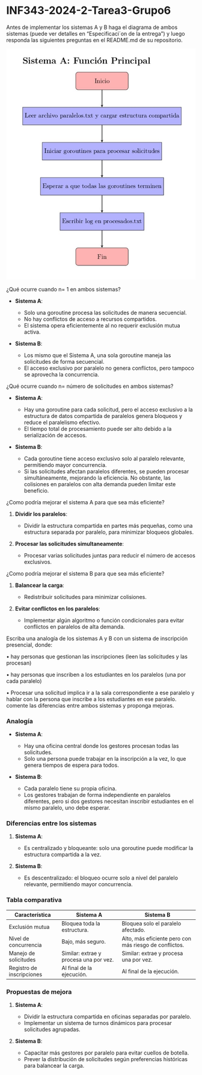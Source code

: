 # INF343-2024-2-Tarea3-Grupo6

Antes de implementar los sistemas A y B haga el diagrama de ambos sistemas (puede ver detalles en “Especificaci´on de la entrega”) y luego responda las siguientes preguntas en el README.md de su repositorio.

![Diagrama del Sistema A](assets/SistemaA1.jpg)


¿Qué ocurre cuando n= 1 en ambos sistemas?

- **Sistema A**:
  - Solo una goroutine procesa las solicitudes de manera secuencial.
  - No hay conflictos de acceso a recursos compartidos.
  - El sistema opera eficientemente al no requerir exclusión mutua activa.
    
- **Sistema B**:
  - Los mismo que el Sistema A, una sola goroutine maneja las solicitudes de forma secuencial.
  - El acceso exclusivo por paralelo no genera conflictos, pero tampoco se aprovecha la concurrencia.

¿Qué ocurre cuando n= número de solicitudes en ambos sistemas?

- **Sistema A**:
  - Hay una goroutine para cada solicitud, pero el acceso exclusivo a la estructura de datos compartida de paralelos genera bloqueos y reduce el paralelismo efectivo.
  - El tiempo total de procesamiento puede ser alto debido a la serialización de accesos.

- **Sistema B**:
  - Cada goroutine tiene acceso exclusivo solo al paralelo relevante, permitiendo mayor concurrencia.
  - Si las solicitudes afectan paralelos diferentes, se pueden procesar simultáneamente, mejorando la eficiencia. No obstante, las colisiones en paralelos con alta demanda pueden limitar este beneficio.
 
  
¿Como podría mejorar el sistema A para que sea más eficiente?

1. **Dividir los paralelos**:
   - Dividir la estructura compartida en partes más pequeñas, como una estructura separada por paralelo, para minimizar bloqueos globales.
     

2. **Procesar las solicitudes simultaneamente**:
   - Procesar varias solicitudes juntas para reducir el número de accesos exclusivos.

¿Como podría mejorar el sistema B para que sea más eficiente?


1. **Balancear la carga**:
   - Redistribuir solicitudes para minimizar colisiones.

2. **Evitar conflictos en los paralelos**:
   - Implementar algún algoritmo o función condicionales para evitar conflictos en paralelos de alta demanda.


Escriba una analogía de los sistemas A y B con un sistema de inscripción presencial, donde:




• hay personas que gestionan las inscripciones (leen las solicitudes y las procesan)

• hay personas que inscriben a los estudiantes en los paralelos (una por cada paralelo)

• Procesar una solicitud implica ir a la sala correspondiente a ese paralelo y hablar con la persona que
inscribe a los estudiantes en ese paralelo.
comente las diferencias entre ambos sistemas y proponga mejoras.

### Analogía

- **Sistema A**:
  - Hay una oficina central donde los gestores procesan todas las solicitudes.
  - Solo una persona puede trabajar en la inscripción a la vez, lo que genera tiempos de espera para todos.

- **Sistema B**:
  - Cada paralelo tiene su propia oficina.
  - Los gestores trabajan de forma independiente en paralelos diferentes, pero si dos gestores necesitan inscribir estudiantes en el mismo paralelo, uno debe esperar.






### Diferencias entre los sistemas

1. **Sistema A**:
   - Es centralizado y bloqueante: solo una goroutine puede modificar la estructura compartida a la vez.
   
2. **Sistema B**:
   - Es descentralizado: el bloqueo ocurre solo a nivel del paralelo relevante, permitiendo mayor concurrencia.
  

### Tabla comparativa


| Característica            | Sistema A                       | Sistema B                                    |
|---------------------------|----------------------------------|---------------------------------------------|
| Exclusión mutua           | Bloquea toda la estructura.     | Bloquea solo el paralelo afectado.          |
| Nivel de concurrencia     | Bajo, más seguro.               | Alto, más eficiente pero con más riesgo de conflictos. |
| Manejo de solicitudes     | Similar: extrae y procesa una por vez. | Similar: extrae y procesa una por vez.      |
| Registro de inscripciones | Al final de la ejecución.       | Al final de la ejecución.                   |

  
### Propuestas de mejora

1. **Sistema A**:
   - Dividir la estructura compartida en oficinas separadas por paralelo.
   - Implementar un sistema de turnos dinámicos para procesar solicitudes agrupadas.

2. **Sistema B**:
   - Capacitar más gestores por paralelo para evitar cuellos de botella.
   - Prever la distribución de solicitudes según preferencias históricas para balancear la carga.

